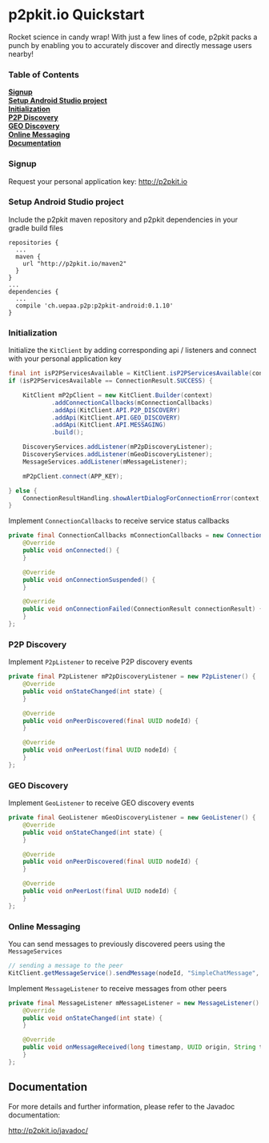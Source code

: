 # p2pkit.io Quickstart

Rocket science in candy wrap! With just a few lines of code, p2pkit packs a punch by enabling you to accurately discover and directly message users nearby!

### Table of Contents

**[Signup](#signup)**  
**[Setup Android Studio project](#setup-android-studio-project)**  
**[Initialization](#initialization)**  
**[P2P Discovery](#p2p-discovery)**  
**[GEO Discovery](#geo-discovery)**  
**[Online Messaging](#online-messaging)**  
**[Documentation](#documentation)**  


### Signup

Request your personal application key: http://p2pkit.io

### Setup Android Studio project

Include the p2pkit maven repository and p2pkit dependencies in your gradle build files

```
repositories {
  ...
  maven {
    url "http://p2pkit.io/maven2"
  }
}
...
dependencies {
  ...
  compile 'ch.uepaa.p2p:p2pkit-android:0.1.10'
}
```

### Initialization

Initialize the `KitClient` by adding corresponding api / listeners and connect with your personal application key

```java
final int isP2PServicesAvailable = KitClient.isP2PServicesAvailable(context);
if (isP2PServicesAvailable == ConnectionResult.SUCCESS) {

    KitClient mP2pClient = new KitClient.Builder(context)
            .addConnectionCallbacks(mConnectionCallbacks)
            .addApi(KitClient.API.P2P_DISCOVERY)
            .addApi(KitClient.API.GEO_DISCOVERY)
            .addApi(KitClient.API.MESSAGING)
            .build();

    DiscoveryServices.addListener(mP2pDiscoveryListener);
    DiscoveryServices.addListener(mGeoDiscoveryListener);
    MessageServices.addListener(mMessageListener);

    mP2pClient.connect(APP_KEY);

} else {
    ConnectionResultHandling.showAlertDialogForConnectionError(context, isP2PServicesAvailable);
}
```

Implement `ConnectionCallbacks` to receive service status callbacks

```java
private final ConnectionCallbacks mConnectionCallbacks = new ConnectionCallbacks() {
    @Override
    public void onConnected() {
    }

    @Override
    public void onConnectionSuspended() {
    }

    @Override
    public void onConnectionFailed(ConnectionResult connectionResult) {
    }
};
```

### P2P Discovery

Implement `P2pListener` to receive P2P discovery events

```java
private final P2pListener mP2pDiscoveryListener = new P2pListener() {
    @Override
    public void onStateChanged(int state) {
    }

    @Override
    public void onPeerDiscovered(final UUID nodeId) {
    }

    @Override
    public void onPeerLost(final UUID nodeId) {
    }
};
```

### GEO Discovery

Implement `GeoListener` to receive GEO discovery events

```java
private final GeoListener mGeoDiscoveryListener = new GeoListener() {
    @Override
    public void onStateChanged(int state) {
    }

    @Override
    public void onPeerDiscovered(final UUID nodeId) {
    }

    @Override
    public void onPeerLost(final UUID nodeId) {
    }
};
```

### Online Messaging

You can send messages to previously discovered peers using the `MessageServices`

```java
// sending a message to the peer
KitClient.getMessageService().sendMessage(nodeId, "SimpleChatMessage", "Hello!".getBytes());
```

Implement `MessageListener` to receive messages from other peers

```java
private final MessageListener mMessageListener = new MessageListener() {
    @Override
    public void onStateChanged(int state) {
    }

    @Override
    public void onMessageReceived(long timestamp, UUID origin, String type, byte[] message) {
    }
};
```

## Documentation

For more details and further information, please refer to the Javadoc documentation:

http://p2pkit.io/javadoc/
